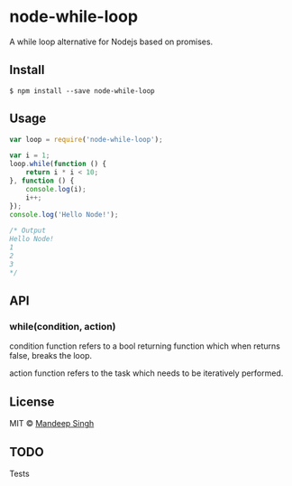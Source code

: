 # node-while-loop
A while loop alternative for Nodejs based on promises.

## Install

```
$ npm install --save node-while-loop
```

## Usage

```js
var loop = require('node-while-loop');

var i = 1;
loop.while(function () {
    return i * i < 10;
}, function () {
    console.log(i);
    i++;
});
console.log('Hello Node!');

/* Output
Hello Node!
1
2
3
*/
```

## API

### while(condition, action)

condition function refers to a bool returning function which when returns false, breaks the loop.

action function refers to the task which needs to be iteratively performed.

## License

MIT © [Mandeep Singh](http://github.com/daxlab)

## TODO

Tests
